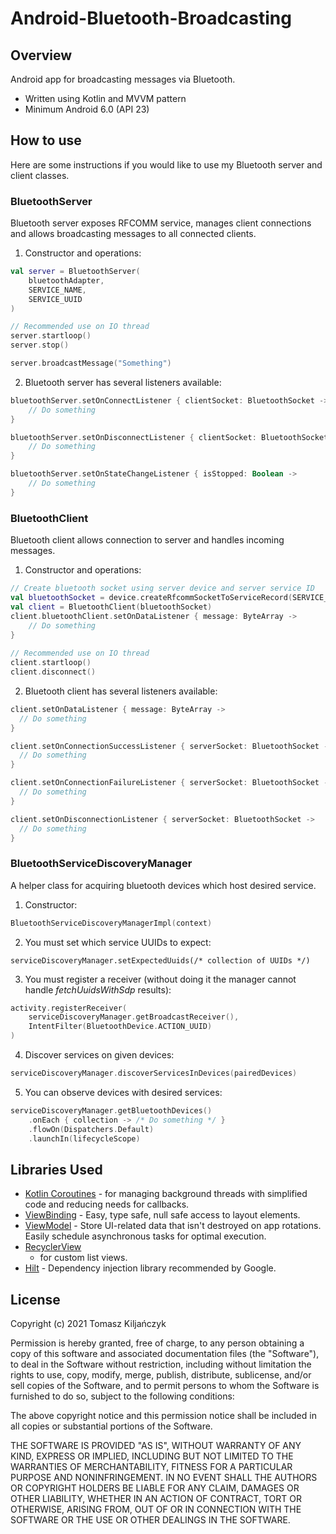 # Android-Bluetooth-Broadcasting

## Overview

Android app for broadcasting messages via Bluetooth.
* Written using Kotlin and MVVM pattern
* Minimum Android 6.0 (API 23)

## How to use
Here are some instructions if you would like to use my Bluetooth server and client classes.

### BluetoothServer
Bluetooth server exposes RFCOMM service, manages client connections and allows broadcasting messages to all connected clients.

1. Constructor and operations:
``` kotlin
val server = BluetoothServer(
    bluetoothAdapter,
    SERVICE_NAME,
    SERVICE_UUID
)

// Recommended use on IO thread
server.startloop()
server.stop()

server.broadcastMessage("Something")
```
2. Bluetooth server has several listeners available:
``` kotlin
bluetoothServer.setOnConnectListener { clientSocket: BluetoothSocket ->
    // Do something
}

bluetoothServer.setOnDisconnectListener { clientSocket: BluetoothSocket ->
    // Do something
}

bluetoothServer.setOnStateChangeListener { isStopped: Boolean ->
    // Do something
}
```

### BluetoothClient
Bluetooth client allows connection to server and handles incoming messages.

1. Constructor and operations:

``` kotlin
// Create bluetooth socket using server device and server service ID
val bluetoothSocket = device.createRfcommSocketToServiceRecord(SERVICE_UUID)
val client = BluetoothClient(bluetoothSocket)
client.bluetoothClient.setOnDataListener { message: ByteArray ->
    // Do something
}
  
// Recommended use on IO thread
client.startloop()
client.disconnect()

```
2. Bluetooth client has several listeners available:

``` kotlin
client.setOnDataListener { message: ByteArray ->
  // Do something
}

client.setOnConnectionSuccessListener { serverSocket: BluetoothSocket ->
  // Do something
}

client.setOnConnectionFailureListener { serverSocket: BluetoothSocket ->
  // Do something
}

client.setOnDisconnectionListener { serverSocket: BluetoothSocket ->
  // Do something
}
```


### BluetoothServiceDiscoveryManager
A helper class for acquiring bluetooth devices which host desired service.

1. Constructor:
``` kotlin
BluetoothServiceDiscoveryManagerImpl(context)
```
2. You must set which service UUIDs to expect:
```
serviceDiscoveryManager.setExpectedUuids(/* collection of UUIDs */)
```

3. You must register a receiver (without doing it the manager cannot handle *fetchUuidsWithSdp*
   results):
``` kotlin
activity.registerReceiver(
    serviceDiscoveryManager.getBroadcastReceiver(),
    IntentFilter(BluetoothDevice.ACTION_UUID)
)
```
4. Discover services on given devices:
``` kotlin
serviceDiscoveryManager.discoverServicesInDevices(pairedDevices)
```
5. You can observe devices with desired services:

``` kotlin
serviceDiscoveryManager.getBluetoothDevices()
    .onEach { collection -> /* Do something */ }
    .flowOn(Dispatchers.Default)
    .launchIn(lifecycleScope)
```

## Libraries Used
* [Kotlin Coroutines](https://kotlinlang.org/docs/coroutines-overview.html) - for managing
  background threads with simplified code and reducing needs for callbacks.
* [ViewBinding](https://developer.android.com/topic/libraries/view-binding) - Easy, type safe, null
  safe access to layout elements.
* [ViewModel](https://developer.android.com/topic/libraries/architecture/viewmodel) - Store
  UI-related data that isn't destroyed on app rotations. Easily schedule asynchronous tasks for
  optimal execution.
* [RecyclerView](https://developer.android.com/guide/topics/ui/layout/recyclerview?gclsrc=aw.ds&gclid=CjwKCAjwrPCGBhALEiwAUl9X03wCNk7bhvoxs_okW86jFVgc92QelSerqKyYmfEM54CbHOsKc3tYyxoCgRcQAvD_BwE)
  - for custom list views.
* [Hilt](https://developer.android.com/training/dependency-injection/hilt-android) - Dependency
  injection library recommended by Google.

## License
Copyright (c) 2021 Tomasz Kiljańczyk

Permission is hereby granted, free of charge, to any person obtaining a copy
of this software and associated documentation files (the "Software"), to deal
in the Software without restriction, including without limitation the rights
to use, copy, modify, merge, publish, distribute, sublicense, and/or sell
copies of the Software, and to permit persons to whom the Software is
furnished to do so, subject to the following conditions:

The above copyright notice and this permission notice shall be included in all
copies or substantial portions of the Software.

THE SOFTWARE IS PROVIDED "AS IS", WITHOUT WARRANTY OF ANY KIND, EXPRESS OR
IMPLIED, INCLUDING BUT NOT LIMITED TO THE WARRANTIES OF MERCHANTABILITY,
FITNESS FOR A PARTICULAR PURPOSE AND NONINFRINGEMENT. IN NO EVENT SHALL THE
AUTHORS OR COPYRIGHT HOLDERS BE LIABLE FOR ANY CLAIM, DAMAGES OR OTHER
LIABILITY, WHETHER IN AN ACTION OF CONTRACT, TORT OR OTHERWISE, ARISING FROM,
OUT OF OR IN CONNECTION WITH THE SOFTWARE OR THE USE OR OTHER DEALINGS IN THE
SOFTWARE.
